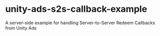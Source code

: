unity-ads-s2s-callback-example
==============================

A server-side example for handling Server-to-Server Redeem Callbacks from Unity Ads
